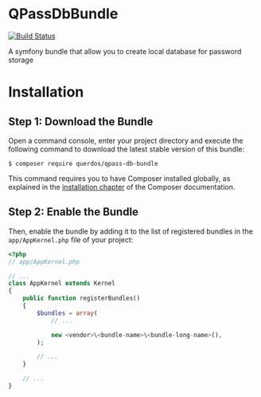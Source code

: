 # QPassDbBundle
[![Build Status](https://travis-ci.org/Querdos/QPassDbBundle.svg?branch=master)](https://travis-ci.org/Querdos/QPassDbBundle)  

A symfony bundle that allow you to create local database for password storage

Installation
============

Step 1: Download the Bundle
---------------------------

Open a command console, enter your project directory and execute the
following command to download the latest stable version of this bundle:

```console
$ composer require querdos/qpass-db-bundle
```

This command requires you to have Composer installed globally, as explained
in the [installation chapter](https://getcomposer.org/doc/00-intro.md)
of the Composer documentation.

Step 2: Enable the Bundle
-------------------------

Then, enable the bundle by adding it to the list of registered bundles
in the `app/AppKernel.php` file of your project:

```php
<?php
// app/AppKernel.php

// ...
class AppKernel extends Kernel
{
    public function registerBundles()
    {
        $bundles = array(
            // ...

            new <vendor>\<bundle-name>\<bundle-long-name>(),
        );

        // ...
    }

    // ...
}
```